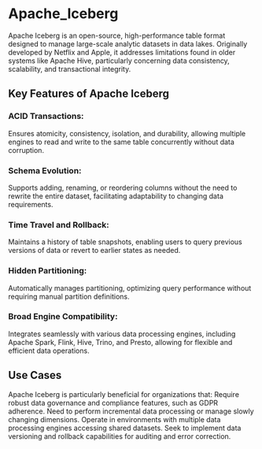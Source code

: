 # Apache_Iceberg 
Apache Iceberg is an open-source, high-performance table format designed to manage large-scale analytic datasets in data lakes. Originally developed by Netflix and Apple, it addresses limitations found in older systems like Apache Hive, particularly concerning data consistency, scalability, and transactional integrity. 

## Key Features of Apache Iceberg
### ACID Transactions: 
Ensures atomicity, consistency, isolation, and durability, allowing multiple engines to read and write to the same table concurrently without data corruption.
### Schema Evolution: 
Supports adding, renaming, or reordering columns without the need to rewrite the entire dataset, facilitating adaptability to changing data requirements. 
### Time Travel and Rollback: 
Maintains a history of table snapshots, enabling users to query previous versions of data or revert to earlier states as needed. 
### Hidden Partitioning: 
Automatically manages partitioning, optimizing query performance without requiring manual partition definitions. 
### Broad Engine Compatibility: 
Integrates seamlessly with various data processing engines, including Apache Spark, Flink, Hive, Trino, and Presto, allowing for flexible and efficient data operations. 

## Use Cases
Apache Iceberg is particularly beneficial for organizations that:
Require robust data governance and compliance features, such as GDPR adherence.
Need to perform incremental data processing or manage slowly changing dimensions.
Operate in environments with multiple data processing engines accessing shared datasets.
Seek to implement data versioning and rollback capabilities for auditing and error correction. 
